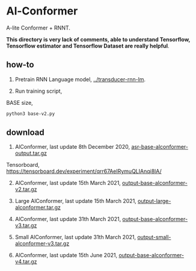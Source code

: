 # Al-Conformer

A-lite Conformer + RNNT.

**This directory is very lack of comments, able to understand Tensorflow, Tensorflow estimator and Tensorflow Dataset are really helpful**.

## how-to

1. Pretrain RNN Language model, [../transducer-rnn-lm](../transducer-rnn-lm).

2. Run training script, 

BASE size,

```bash
python3 base-v2.py
```

## download

1. AlConformer, last update 8th December 2020, [asr-base-alconformer-output.tar.gz](https://f000.backblazeb2.com/file/malaya-speech-model/pretrained/asr-base-alconformer-output.tar.gz)

Tensorboard, https://tensorboard.dev/experiment/qrr67AeIRymuQLIAnqi8lA/

2. AlConformer, last update 15th March 2021, [output-base-alconformer-v2.tar.gz](https://f000.backblazeb2.com/file/malaya-speech-model/pretrained/output-base-alconformer-v2.tar.gz)

3. Large AlConformer, last update 15th March 2021, [output-large-alconformer.tar.gz](https://f000.backblazeb2.com/file/malaya-speech-model/pretrained/output-large-alconformer.tar.gz)

4. AlConformer, last update 31th March 2021, [output-base-alconformer-v3.tar.gz](https://f000.backblazeb2.com/file/malaya-speech-model/pretrained/output-base-alconformer-v3.tar.gz)

5. Small AlConformer, last update 31th March 2021, [output-small-alconformer-v3.tar.gz](https://f000.backblazeb2.com/file/malaya-speech-model/pretrained/output-small-alconformer-v3.tar.gz)

4. AlConformer, last update 15th June 2021, [output-base-alconformer-v4.tar.gz](https://f000.backblazeb2.com/file/malaya-speech-model/pretrained/output-base-alconformer-v4.tar.gz)